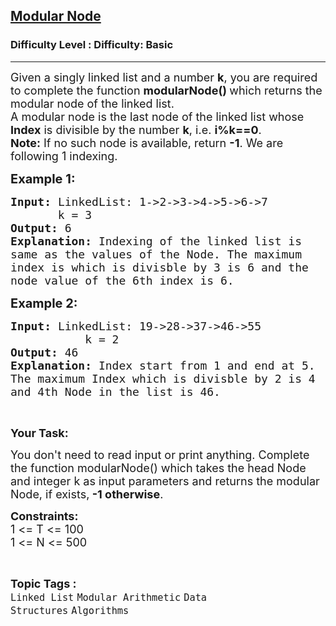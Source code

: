 <h2><a href="https://www.geeksforgeeks.org/problems/modular-node/1">Modular Node</a></h2><h3>Difficulty Level : Difficulty: Basic</h3><hr><div class="problems_problem_content__Xm_eO"><p><span style="font-size:18px">Given a singly linked list and a number <strong>k</strong>, you&nbsp;are required to complete the function <strong>modularNode()&nbsp;</strong>which&nbsp;returns the modular node of the linked list.<br>
A modular node is the last node of the linked list whose<strong> Index</strong> is divisible by the number <strong>k</strong>, i.e. <strong>i%k==0</strong>.<br>
<strong>Note:</strong> If no such node is available, return&nbsp;<strong>-1</strong>. We are following 1 indexing.</span></p>

<p><span style="font-size:20px"><strong>Example 1:</strong></span></p>

<pre><span style="font-size:18px"><strong>Input:</strong><strong> </strong>LinkedList: 1-&gt;2-&gt;3-&gt;4-&gt;5-&gt;6-&gt;7
&nbsp;      k = 3
<strong>Output: </strong>6
<strong>Explanation:</strong> Indexing of the linked list is
same as the values of the Node. The maximum
index is which is divisble by 3 is 6 and the
node value of the 6th index is 6.</span>
</pre>

<p><span style="font-size:20px"><strong>Example 2:</strong></span></p>

<pre><span style="font-size:18px"><strong>Input:</strong><strong> </strong>LinkedList: 19-&gt;28-&gt;37-&gt;46-&gt;55<strong>
           </strong>k = 2<strong>
Output: </strong>46<strong>
Explanation:</strong> Index start from 1 and end at 5.
The maximum Index which is divisble by 2 is 4
and 4th Node in the list is 46.</span></pre>

<p>&nbsp;</p>

<p><strong><span style="font-size:18px">Your Task:</span></strong></p>

<p><span style="font-size:18px">You don't need to read input or print anything. Complete the function modularNode() which takes the head Node and integer k&nbsp;as input parameters and returns the modular Node, if exists,<strong> -1 otherwise</strong>.</span></p>

<p><span style="font-size:18px"><strong>Constraints:</strong><br>
1 &lt;= T &lt;= 100<br>
1 &lt;= N &lt;= 500</span></p>
</div><br><p><span style=font-size:18px><strong>Topic Tags : </strong><br><code>Linked List</code>&nbsp;<code>Modular Arithmetic</code>&nbsp;<code>Data Structures</code>&nbsp;<code>Algorithms</code>&nbsp;